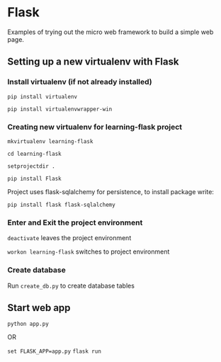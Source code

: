# Flask
Examples of trying out the micro web framework to build a simple web page.

## Setting up a new virtualenv with Flask

### Install virtualenv (if not already installed)

`pip install virtualenv`

`pip install virtualenvwrapper-win`

### Creating new virtualenv for learning-flask project

`mkvirtualenv learning-flask`

`cd learning-flask`

`setprojectdir .`

`pip install Flask`

Project uses flask-sqlalchemy for persistence, to install package write:

`pip install flask flask-sqlalchemy`

### Enter and Exit the project environment

`deactivate` leaves the project environment

`workon learning-flask` switches to project environment

### Create database
Run `create_db.py` to create database tables

## Start web app

`python app.py`

OR

`set FLASK_APP=app.py`
`flask run`